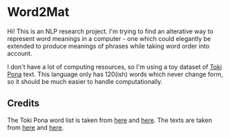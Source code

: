 # Word2Mat
Hi! This is an NLP research project. I'm trying to find an alterative way to represent word meanings in a computer - one which could elegantly be extended to produce meanings of phrases while taking word order into account.

I don't have a lot of computing resources, so I'm using a toy dataset of [Toki Pona](http://tokipona.org/) text. This language only has 120(ish) words which never change form, so it should be much easier to handle computationally.

## Credits
The Toki Pona word list is taken from [here](https://github.com/janpona/pu/blob/master/pu.csv) and [here](https://www.reddit.com/r/tokipona/comments/g9ne0s/). The texts are taken from [here](http://tomolipu.blogspot.com/) and [here](https://raw.githubusercontent.com/SadaleNet/ReadWithYourVoice/master/src/articles.json).